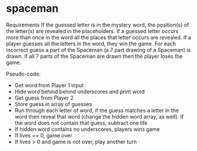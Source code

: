 # spaceman

Requirements
If the guessed letter is in the mystery word, the position(s) of the letter(s) are revealed in the placeholders.
If a guessed letter occurs more than once in the word all the places that letter occurs are revealed.
If a player guesses all the letters in the word, they win the game.
For each incorrect guess a part of the Spaceman (a 7 part drawing of a Spaceman) is drawn.
If all 7 parts of the Spaceman are drawn then the player loses the game.

Pseudo-code:
- Get word from Player 1 input
- Hide word behind behind underscores and print word
- Get guess from Player 2
- Store guess in array of guesses
- Run through each letter of word, if the guess matches a letter in the word then reveal that word (change the hidden word array, as well). If the word does not contain that guess, subtract one life
- If hidden word contains no underscores, players wins game
- If lives == 0, game over
- If lives > 0 and game is not over, play another turn
